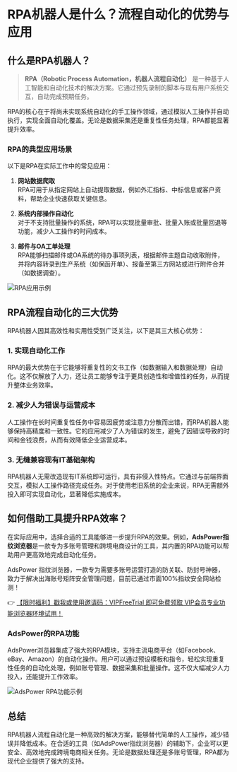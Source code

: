 # RPA机器人是什么？流程自动化的优势与应用

## 什么是RPA机器人？

> **RPA（Robotic Process Automation，机器人流程自动化）** 是一种基于人工智能和自动化技术的解决方案。它通过预先录制的脚本与现有用户系统交互，自动完成预期任务。

RPA的核心在于将尚未实现系统自动化的手工操作领域，通过模拟人工操作并自动执行，实现全面自动化覆盖。无论是数据采集还是重复性任务处理，RPA都能显著提升效率。

### RPA的典型应用场景

以下是RPA在实际工作中的常见应用：

1. **网站数据爬取**  
   RPA可用于从指定网站上自动提取数据，例如外汇指标、中标信息或客户资料，帮助企业快速获取关键信息。

2. **系统内部操作自动化**  
   对于不支持批量操作的系统，RPA可以实现批量审批、批量入账或批量回退等功能，减少人工操作的时间成本。

3. **邮件与OA工单处理**  
   RPA能够扫描邮件或OA系统的待办事项列表，根据邮件主题自动收取附件，并将内容转录到生产系统（如保函开单）、报备至第三方网站或进行附件合并（如数据调查）。

![RPA应用示例](https://198301.xyz/img/362390405460.webp@708w_540h)

## RPA流程自动化的三大优势

RPA机器人因其高效性和实用性受到广泛关注，以下是其三大核心优势：

### 1. 实现自动化工作

RPA的最大优势在于它能够将重复性的文书工作（如数据输入和数据处理）自动化。这不仅解放了人力，还让员工能够专注于更具创造性和增值性的任务，从而提升整体业务效率。

### 2. 减少人为错误与运营成本

人工操作在长时间重复性任务中容易因疲劳或注意力分散而出错，而RPA机器人能够保持高精度和一致性。它的应用减少了人为错误的发生，避免了因错误导致的时间和金钱浪费，从而有效降低企业运营成本。

### 3. 无缝兼容现有IT基础架构

RPA机器人无需改造现有IT系统即可运行，具有非侵入性特点。它通过与前端界面交互，模拟人工操作路径完成任务。对于使用老旧系统的企业来说，RPA无需额外投入即可实现自动化，显著降低实施成本。

## 如何借助工具提升RPA效率？

在实际应用中，选择合适的工具能够进一步提升RPA的效果。例如，**AdsPower指纹浏览器**是一款专为多账号管理和跨境电商设计的工具，其内置的RPA功能可以帮助用户更高效地完成自动化任务。

AdsPower 指纹浏览器，一款专为需要多账号运营打造的防关联、防封号神器，致力于解决出海账号矩阵安全管理问题，目前已通过市面100%指纹安全网站检测！

👉 [【限时福利】戳我或使用邀请码：VIPFreeTrial 即可免费领取 VIP会员专业功能浏览器环境试用！](https://bit.ly/adspower_free)

### AdsPower的RPA功能

AdsPower浏览器集成了强大的RPA模块，支持主流电商平台（如Facebook、eBay、Amazon）的自动化操作。用户可以通过预设模板和指令，轻松实现重复性任务的自动化处理，例如账号管理、数据采集和批量操作。这不仅大幅减少人力投入，还能提升工作效率。

![AdsPower RPA功能示例](https://198301.xyz/img/715012902616.webp@1192w)

## 总结

RPA机器人流程自动化是一种高效的解决方案，能够替代简单的人工操作，减少错误并降低成本。在合适的工具（如AdsPower指纹浏览器）的辅助下，企业可以更安全、高效地完成跨境电商相关任务。无论是数据处理还是多账号管理，RPA都为现代企业提供了强大的支持。